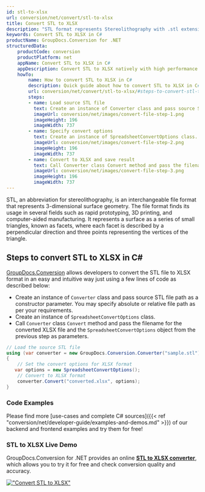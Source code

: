 ```yaml
---
id: stl-to-xlsx
url: conversion/net/convert/stl-to-xlsx
title: Convert STL to XLSX
description: "STL format represents Stereolithography with .stl extension. Learn how to convert STL to XLSX file programmatically in C# language using GroupDocs.Conversion for .NET library."
keywords: Convert STL to XLSX in C#
productName: GroupDocs.Conversion for .NET
structuredData:
    productCode: conversion
    productPlatform: net
    appName: Convert STL to XLSX in C#
    appDescription: Convert STL to XLSX natively with high performance using C# language and server side GroupDocs.Conversion for .NET APIs, without the use of any software like Microsoft or Open Office.
    howTo:
        name: How to convert STL to XLSX in C# 
        description: Quick guide about how to convert STL to XLSX in C# with high performance and accuracy.
        url: conversion/net/convert/stl-to-xlsx/#steps-to-convert-stl-to-xlsx-in-c
        steps:
        - name: Load source STL file 
          text: Create an instance of Converter class and pass source STL file path as a constructor parameter. You may specify absolute or relative file path as per your requirements. 
          imageUrl: conversion/net/images/convert-file-step-1.png
          imageHeight: 196
          imageWidth: 737
        - name: Specify convert options 
          text: Create an instance of SpreadsheetConvertOptions class.
          imageUrl: conversion/net/images/convert-file-step-2.png
          imageHeight: 196
          imageWidth: 737
        - name: Convert to XLSX and save result 
          text: Call Converter class Convert method and pass the filename for the converted HTML file and the SpreadsheetConvertOptions object from the previous step as parameters.
          imageUrl: conversion/net/images/convert-file-step-3.png
          imageHeight: 196
          imageWidth: 737
---
```


STL, an abbreviation for stereolithography, is an interchangeable file format that represents 3-dimensional surface geometry. The file format finds its usage in several fields such as rapid prototyping, 3D printing, and computer-aided manufacturing. It represents a surface as a series of small triangles, known as facets, where each facet is described by a perpendicular direction and three points representing the vertices of the triangle.

## Steps to convert STL to XLSX in C#

[GroupDocs.Conversion](https://products.groupdocs.com/conversion/net) allows developers to convert the STL file to XLSX format in an easy and intuitive way just using a few lines of code as described below:

* Create an instance of `Converter` class and pass source STL file path as a constructor parameter. You may specify absolute or relative file path as per your requirements. 
* Create an instance of `SpreadsheetConvertOptions` class.
* Call `Converter` class `Convert` method and pass the filename for the converted XLSX file and the `SpreadsheetConvertOptions` object from the previous step as parameters.

```csharp
// Load the source STL file
using (var converter = new GroupDocs.Conversion.Converter("sample.stl"))
{
    // Set the convert options for XLSX format
   var options = new SpreadsheetConvertOptions();
    // Convert to XLSX format
    converter.Convert("converted.xlsx", options);
}
```

### Code Examples

Please find more [use-cases and complete C# sources]({{< ref "conversion/net/developer-guide/examples-and-demos.md" >}}) of our backend and frontend examples and try them for free!

### STL to XLSX Live Demo

GroupDocs.Conversion for .NET provides an online [**STL to XLSX converter**](https://products.groupdocs.app/conversion/stl-to-xlsx), which allows you to try it for free and check conversion quality and accuracy.

[!["Convert STL to XLSX"](conversion/net/images/convert-to-xlsx/convert-stl-to-xlsx.png)](https://products.groupdocs.app/conversion/stl-to-xlsx)